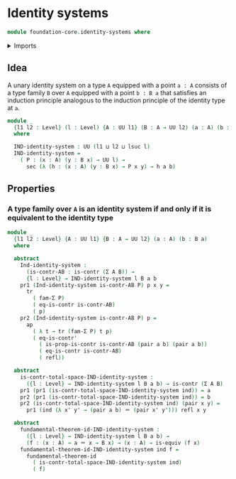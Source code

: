 # Identity systems

```agda
module foundation-core.identity-systems where
```

<details><summary>Imports</summary>

```agda
open import foundation.fundamental-theorem-of-identity-types

open import foundation-core.contractible-types
open import foundation-core.dependent-pair-types
open import foundation-core.equivalences
open import foundation-core.identity-types
open import foundation-core.sections
open import foundation-core.universe-levels
```

</details>

## Idea

A unary identity system on a type `A` equipped with a point `a : A` consists of
a type family `B` over `A` equipped with a point `b : B a` that satisfies an
induction principle analogous to the induction principle of the identity type at
`a`.

```agda
module _
  {l1 l2 : Level} (l : Level) {A : UU l1} (B : A → UU l2) (a : A) (b : B a)
  where

  IND-identity-system : UU (l1 ⊔ l2 ⊔ lsuc l)
  IND-identity-system =
    ( P : (x : A) (y : B x) → UU l) →
      sec (λ (h : (x : A) (y : B x) → P x y) → h a b)
```

## Properties

### A type family over `A` is an identity system if and only if it is equivalent to the identity type

```agda
module _
  {l1 l2 : Level} {A : UU l1} {B : A → UU l2} (a : A) (b : B a)
  where

  abstract
    Ind-identity-system :
      (is-contr-AB : is-contr (Σ A B)) →
      {l : Level} → IND-identity-system l B a b
    pr1 (Ind-identity-system is-contr-AB P) p x y =
      tr
        ( fam-Σ P)
        ( eq-is-contr is-contr-AB)
        ( p)
    pr2 (Ind-identity-system is-contr-AB P) p =
      ap
        ( λ t → tr (fam-Σ P) t p)
        ( eq-is-contr'
          ( is-prop-is-contr is-contr-AB (pair a b) (pair a b))
          ( eq-is-contr is-contr-AB)
          ( refl))

  abstract
    is-contr-total-space-IND-identity-system :
      ({l : Level} → IND-identity-system l B a b) → is-contr (Σ A B)
    pr1 (pr1 (is-contr-total-space-IND-identity-system ind)) = a
    pr2 (pr1 (is-contr-total-space-IND-identity-system ind)) = b
    pr2 (is-contr-total-space-IND-identity-system ind) (pair x y) =
      pr1 (ind (λ x' y' → (pair a b) ＝ (pair x' y'))) refl x y

  abstract
    fundamental-theorem-id-IND-identity-system :
      ({l : Level} → IND-identity-system l B a b) →
      (f : (x : A) → a ＝ x → B x) → (x : A) → is-equiv (f x)
    fundamental-theorem-id-IND-identity-system ind f =
      fundamental-theorem-id
        ( is-contr-total-space-IND-identity-system ind)
        ( f)
```
